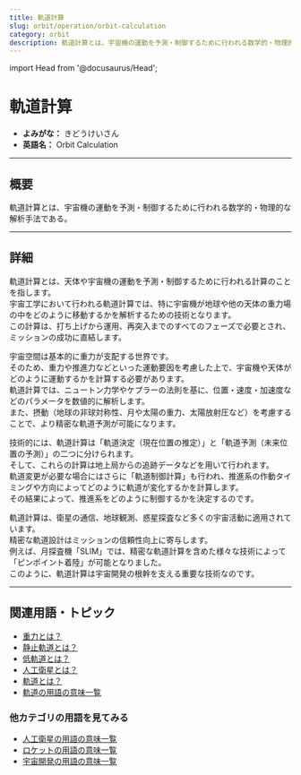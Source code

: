 ```yaml
---
title: 軌道計算
slug: orbit/operation/orbit-calculation
category: orbit
description: 軌道計算とは、宇宙機の運動を予測・制御するために行われる数学的・物理的な解析手法である。
---
```


import Head from '@docusaurus/Head';

<Head>
  <script type="application/ld+json">
    {`{
      "@context": "https://schema.org",
      "@type": "DefinedTerm",
      "name": "軌道計算",
      "inDefinedTermSet": "https://www.space-portal.org",
      "termCode": "orbit/operation/orbit-calculation",
      "description": "軌道計算とは、宇宙機の運動を予測・制御するために行われる数学的・物理的な解析手法である。",
      "url": "https://www.space-portal.org/docs/orbit/operation/orbit-calculation"
    }`}
  </script>
</Head>

# 軌道計算

- **よみがな：** きどうけいさん  
- **英語名：** Orbit Calculation  

---

## 概要

軌道計算とは、宇宙機の運動を予測・制御するために行われる数学的・物理的な解析手法である。

---

## 詳細

軌道計算とは、天体や宇宙機の運動を予測・制御するために行われる計算のことを指します。  
宇宙工学において行われる軌道計算では、特に宇宙機が地球や他の天体の重力場の中をどのように移動するかを解析するための技術となります。  
この計算は、打ち上げから運用、再突入までのすべてのフェーズで必要とされ、ミッションの成功に直結します。  

宇宙空間は基本的に重力が支配する世界です。  
そのため、重力や推進力などといった運動要因を考慮した上で、宇宙機や天体がどのように運動するかを計算する必要があります。  
軌道計算では、ニュートン力学やケプラーの法則を基に、位置・速度・加速度などのパラメータを数値的に解析します。  
また、摂動（地球の非球対称性、月や太陽の重力、太陽放射圧など）を考慮することで、より精密な軌道予測が可能になります。  

技術的には、軌道計算は「軌道決定（現在位置の推定）」と「軌道予測（未来位置の予測）」の二つに分けられます。  
そして、これらの計算は地上局からの追跡データなどを用いて行われます。  
軌道変更が必要な場合にはさらに「軌道制御計算」も行われ、推進系の作動タイミングや方向によってどのように軌道が変化するかを計算します。  
その結果によって、推進系をどのように制御するかを決定するのです。  

軌道計算は、衛星の通信、地球観測、惑星探査など多くの宇宙活動に適用されています。  
精密な軌道設計はミッションの信頼性向上に寄与します。  
例えば、月探査機「SLIM」では、精密な軌道計算を含めた様々な技術によって「ピンポイント着陸」が可能となりました。  
このように、軌道計算は宇宙開発の根幹を支える重要な技術なのです。

---

## 関連用語・トピック

- [重力とは？](docs/physics/gravity)
- [静止軌道とは？](docs/orbit/type/geostationary-orbit)
- [低軌道とは？](docs/orbit/type/low-earth-orbit)
- [人工衛星とは？](docs/satellite/satellite)
- [軌道とは？](docs/orbit/orbit)
- [軌道の用語の意味一覧](docs/category/orbit)

### 他カテゴリの用語を見てみる
- [人工衛星の用語の意味一覧](docs/category/satellite)
- [ロケットの用語の意味一覧](docs/category/rocket)
- [宇宙開発の用語の意味一覧](docs/category/glossary)